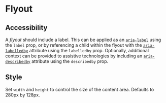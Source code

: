 # Flyout

## Accessibility

A *flyout* should include a label. This can be applied as an [`aria-label`](https://developer.mozilla.org/en-US/docs/Web/Accessibility/ARIA/ARIA_Techniques/Using_the_aria-label_attribute) using the `label` prop, or by referencing a child within the flyout with the [`aria-labelledby`](https://developer.mozilla.org/en-US/docs/Web/Accessibility/ARIA/ARIA_Techniques/Using_the_aria-labelledby_attribute) attribute using the `labelledby` prop. Optionally, additional context can be provided to assistive technologies by including an [`aria-describedby`](https://developer.mozilla.org/en-US/docs/Web/Accessibility/ARIA/ARIA_Techniques/Using_the_aria-describedby_attribute) attribute using the `describedby` prop.

## Style

Set `width` and `height` to control the size of the content area. Defaults to 280px by 128px.
